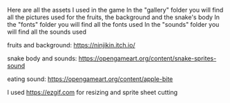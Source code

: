 Here are all the assets I used in the game
In the "gallery" folder you will find all the pictures used for the fruits, the background and the snake's body
In the "fonts" folder you will find all the fonts used 
In the "sounds" folder you will find all the sounds used


fruits and background:
https://ninjikin.itch.io/

snake body and sounds:
https://opengameart.org/content/snake-sprites-sound

eating sound:
https://opengameart.org/content/apple-bite


I used https://ezgif.com for resizing and sprite sheet cutting
